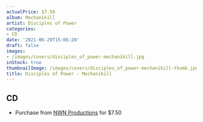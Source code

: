 ```yaml
---
actualPrice: $7.50
album: Mechanikill
artist: Disciples of Power
categories:
- CD
date: '2021-06-29T15:06:20'
draft: false
images:
- /images/covers/disciples_of_power-mechanikill.jpg
inStock: true
thumbnailImage: /images/covers/disciples_of_power-mechanikill-thumb.jpg
title: Disciples of Power - Mechanikill
---
```


## CD
* Purchase from [NWN Productions](http://shop.nwnprod.com/index.php?route=product/product&path=93&product_id=4769&sort=pd.name&order=ASC) for $7.50
